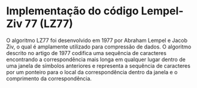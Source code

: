 # Implementação do código Lempel-Ziv 77 (LZ77)
O algoritmo LZ77 foi desenvolvido em 1977 por Abraham Lempel e Jacob Ziv, o qual é amplamente utilizado para compressão de dados. O algoritmo descrito no artigo de 1977 codifica uma sequência de caracteres encontrando a correspondência mais longa em qualquer lugar dentro de uma janela de símbolos anteriores e representa a sequência de caracteres por um ponteiro para o local da correspondência dentro da janela e o comprimento da correspondência.
